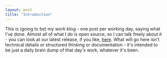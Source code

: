 ```yaml
---
layout: post
title: "Introduction"
---
```


This is (going to be) my work blog - one post per working day, saying
what I've done. Almost all of what I do is open source, so I can talk
freely about it - you can look at our latest release, if you like,
[here](https://github.com/EnterpriseDB/tpa). What will go here isn't technical
details or structured thinking or documentation - it's intended to be
just a daily brain dump of that day's work, whatever it's been.
